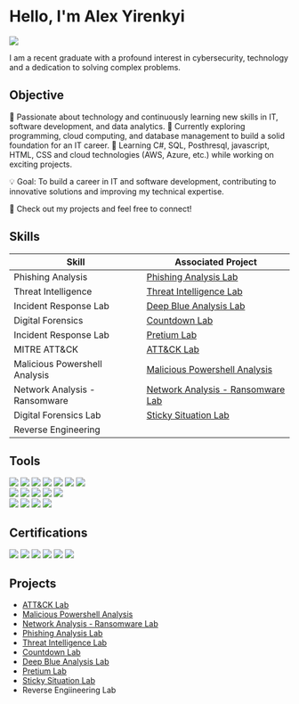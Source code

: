 # Hello, I'm Alex Yirenkyi 
<a href="https://linkedin.com/in/alex-yirenkyi-akuffo-0a95781ba/"><img src="https://img.shields.io/badge/-LinkedIn-0072b1?&style=for-the-badge&logo=linkedin&logoColor=white" /></a>


I am a recent graduate with a profound interest in cybersecurity, technology and a dedication to solving complex problems.

## Objective

🔹 Passionate about technology and continuously learning new skills in IT, software development, and data analytics.
🔹 Currently exploring programming, cloud computing, and database management to build a solid foundation for an IT career.
🔹 Learning C#, SQL, Posthresql, javascript, HTML, CSS and cloud technologies (AWS, Azure, etc.) while working on exciting projects.

💡 Goal: To build a career in IT and software development, contributing to innovative solutions and improving my technical expertise.

📌 Check out my projects and feel free to connect!

## Skills

| Skill                                         | Associated Project         |
|-----------------------------------------------|----------------------------|
| Phishing Analysis                             | <a href="https://github.com/AlCybx/Phishing-Analysis-Lab/tree/main">Phishing Analysis Lab</a>|
| Threat Intelligence                           | <a href="https://github.com/AlCybx/Threat-Intelligence/tree/main">Threat Intelligence Lab</a>|
| Incident Response Lab                         | <a href="https://github.com/AlCybx/Deep-Blue-Analysis-Lab-/blob/main">Deep Blue Analysis Lab</a>|
| Digital Forensics                             | <a href="https://github.com/AlCybx/Countdown-Lab-/tree/main">Countdown Lab</a>|
| Incident Response Lab                         | <a href="https://github.com/AlCybx/Pretium-Lab/tree/main">Pretium Lab</a>|
| MITRE ATT&CK                                  | <a href="https://github.com/AlCybx/ATT-CK-Lab/tree/main">ATT&CK Lab</a>|
| Malicious Powershell Analysis                 | <a href=https://github.com/AlCybx/Malicious-Powershell-Analysis-/tree/main>Malicious Powershell Analysis</a>|
| Network Analysis - Ransomware                 | <a href="https://github.com/AlCybx/Network-Analysis---Ransomware-Lab/tree/main">Network Analysis - Ransomware  Lab</a>|
| Digital Forensics Lab                         | <a href="https://github.com/AlCybx/Sticky-Situation/tree/main">Sticky Situation Lab</a>|
| Reverse Engineering                           | 

## Tools

<div>
    <img src="https://img.shields.io/badge/-ASP.NET-1679A7?&style=for-the-badge&logo=Wireshark&logoColor=white" />
    <img src="https://img.shields.io/badge/-HTML-EF3B2D?&style=for-the-badge&logo=Suricata&logoColor=white" />
    <img src="https://img.shields.io/badge/-CSS-000000?&style=for-the-badge&logo=TCPDump&logoColor=white" />
    <img src="https://img.shields.io/badge/-Javascript-007EC6?&style=for-the-badge&logo=Tshark&logoColor=white" />
    <img src="https://img.shields.io/badge/-Expess.js-4B275F?&style=for-the-badge&logo=ProcDump&logoColor=white" />
    <img src="https://img.shields.io/badge/-Node.js-4B275F?&style=for-the-badge&logo=KAPE&logoColor=white" />
    <img src="https://img.shields.io/badge/-PostgreSQL-4B275F?&style=for-the-badge&logo=KAPE&logoColor=white" />


<div>
    <img src="https://img.shields.io/badge/-Microsoft_Defender_for_Endpoint-00A4EF?&style=for-the-badge&logo=Microsoft&logoColor=white" />
    <img src="https://img.shields.io/badge/-PhishTool-4B275F?&style=for-the-badge&logo=PhishTool&logoColor=white" />
    <img src="https://img.shields.io/badge/-MISP-4B275F?&style=for-the-badge&logo=MISP&logoColor=white" />
    <img src="https://img.shields.io/badge/-McAfee-FF0000?&style=for-the-badge&logo=McAfee&logoColor=white" />
    <img src="https://img.shields.io/badge/-FTK_Imager-4B275F?&style=for-the-badge&logo=FTK_Imager&logoColor=white" />

</div>

<div>
    <img src="https://img.shields.io/badge/-Microsoft_Sentinel-0078D4?&style=for-the-badge&logo=Microsoft&logoColor=white" />
    <img src="https://img.shields.io/badge/-Splunk-000000?&style=for-the-badge&logo=Splunk&logoColor=white" />
    <img src="https://img.shields.io/badge/-TheHive-4B275F?&style=for-the-badge&logo=TheHive&logoColor=white" />
    <img src="https://img.shields.io/badge/-CyberChef-4B275F?&style=for-the-badge&logo=CyberChef&logoColor=white" />

</div>

## Certifications
<div>
<img src="https://img.shields.io/badge/-Google%20Cybersecurity%20Professional%20Certificate-4285F4?style=for-the-badge&logo=Google&logoColor=white" />
<img src="https://img.shields.io/badge/-CompTIA%20Network%2B%20Udemy-4285F4?style=for-the-badge&logo=Udemy&logoColor=white" />
<img src="https://img.shields.io/badge/-CompTIA%20Security%2B%20Udemy-4285F4?style=for-the-badge&logo=Udemy&logoColor=white" />
<img src="https://img.shields.io/badge/-CompTIA%20Linux%2B%20Udemy-4285F4?style=for-the-badge&logo=Udemy&logoColor=white" />
<img src="https://img.shields.io/badge/-Codecademy%20Back--End%20Engineer-1F72FF?style=for-the-badge&logo=Codecademy&logoColor=white" />
<img src="https://img.shields.io/badge/-Codecademy%20ASP.NET%20Certificate-1F72FF?style=for-the-badge&logo=Codecademy&logoColor=white" />

</div>

## Projects
- <a href="https://github.com/AlCybx/ATT-CK-Lab/tree/main">ATT&CK Lab</a>
- <a href=https://github.com/AlCybx/Malicious-Powershell-Analysis-/tree/main>Malicious Powershell Analysis</a>
- <a href="https://github.com/AlCybx/Network-Analysis---Ransomware-Lab/tree/main">Network Analysis - Ransomware  Lab</a>
-  <a href="https://github.com/AlCybx/Phishing-Analysis-Lab/tree/main">Phishing Analysis Lab</a>
- <a href="https://github.com/AlCybx/Threat-Intelligence/tree/main">Threat Intelligence Lab</a>
- <a href="https://github.com/AlCybx/Deep-Blue-Analysis-Lab-/blob/main/README.md">Countdown Lab</a>  
- <a href="https://github.com/AlCybx/Countdown-Lab-/tree/main/README.md">Deep Blue Analysis Lab</a>
- <a href="https://github.com/AlCybx/Pretium-Lab/tree/main">Pretium Lab</a>
- <a href="https://github.com/AlCybx/Sticky-Situation/tree/main">Sticky Situation Lab</a>
- Reverse Engiineering Lab

